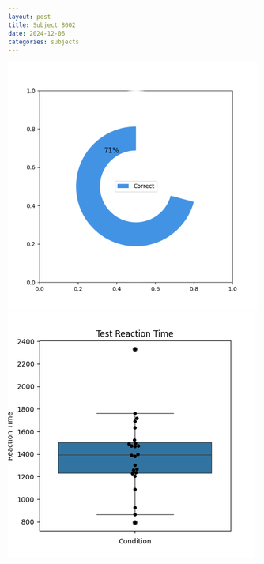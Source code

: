 ```yaml
---
layout: post
title: Subject 8002
date: 2024-12-06
categories: subjects
---
```


![](data/8002/run-21/8002_FN_acc_test.png)
![](data/8002/run-21/8002_FN_rt.png)
